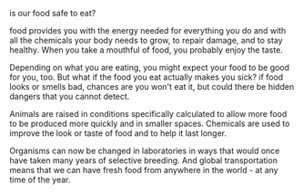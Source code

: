 is our food safe to eat?

food provides you with the energy needed for everything you do and with all the chemicals your body needs to grow,
to repair damage, and to stay healthy. When you take a mouthful of food, you probably enjoy the taste.

Depending on what you are eating, you might expect your food to be good for you, too.
But what if the food you eat actually makes you sick?
if food looks or smells bad, chances are you won't eat it, but could there be hidden dangers that you cannot detect.

Animals are raised in conditions specifically calculated to allow more food to be produced more quickly and in smaller spaces.
Chemicals are used to improve the look or taste of food and to help it last longer.

Organisms can now be changed in laboratories in ways that would once have taken many years of selective breeding.
And global transportation means that we can have fresh food from anywhere in the world - at any time of the year.
